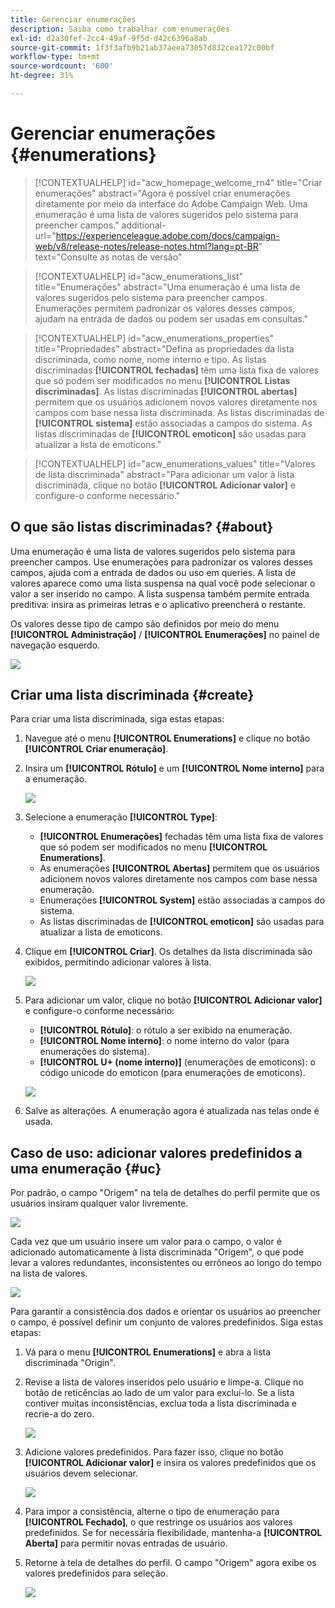```yaml
---
title: Gerenciar enumerações
description: Saiba como trabalhar com enumerações
exl-id: d2a30fef-2cc4-49af-9f5d-d42c6396a8ab
source-git-commit: 1f3f3afb9b21ab37aeea73057d832cea172c00bf
workflow-type: tm+mt
source-wordcount: '600'
ht-degree: 31%

---
```


# Gerenciar enumerações {#enumerations}

>[!CONTEXTUALHELP]
>id="acw_homepage_welcome_rn4"
>title="Criar enumerações"
>abstract="Agora é possível criar enumerações diretamente por meio da interface do Adobe Campaign Web. Uma enumeração é uma lista de valores sugeridos pelo sistema para preencher campos."
>additional-url="https://experienceleague.adobe.com/docs/campaign-web/v8/release-notes/release-notes.html?lang=pt-BR" text="Consulte as notas de versão"


>[!CONTEXTUALHELP]
>id="acw_enumerations_list"
>title="Enumerações"
>abstract="Uma enumeração é uma lista de valores sugeridos pelo sistema para preencher campos. Enumerações permitem padronizar os valores desses campos, ajudam na entrada de dados ou podem ser usadas em consultas."

>[!CONTEXTUALHELP]
>id="acw_enumerations_properties"
>title="Propriedades"
>abstract="Defina as propriedades da lista discriminada, como nome, nome interno e tipo. As listas discriminadas **[!UICONTROL fechadas]** têm uma lista fixa de valores que só podem ser modificados no menu **[!UICONTROL Listas discriminadas]**. As listas discriminadas **[!UICONTROL abertas]** permitem que os usuários adicionem novos valores diretamente nos campos com base nessa lista discriminada. As listas discriminadas de **[!UICONTROL sistema]** estão associadas a campos do sistema. As listas discriminadas de **[!UICONTROL emoticon]** são usadas para atualizar a lista de emoticons."

>[!CONTEXTUALHELP]
>id="acw_enumerations_values"
>title="Valores de lista discriminada"
>abstract="Para adicionar um valor à lista discriminada, clique no botão **[!UICONTROL Adicionar valor]** e configure-o conforme necessário."

## O que são listas discriminadas? {#about}

Uma enumeração é uma lista de valores sugeridos pelo sistema para preencher campos. Use enumerações para padronizar os valores desses campos, ajuda com a entrada de dados ou uso em queries. A lista de valores aparece como uma lista suspensa na qual você pode selecionar o valor a ser inserido no campo. A lista suspensa também permite entrada preditiva: insira as primeiras letras e o aplicativo preencherá o restante.

Os valores desse tipo de campo são definidos por meio do menu **[!UICONTROL Administração]** / **[!UICONTROL Enumerações]** no painel de navegação esquerdo.

![](assets/enumeration-list.png)

## Criar uma lista discriminada {#create}

Para criar uma lista discriminada, siga estas etapas:

1. Navegue até o menu **[!UICONTROL Enumerations]** e clique no botão **[!UICONTROL Criar enumeração]**.

1. Insira um **[!UICONTROL Rótulo]** e um **[!UICONTROL Nome interno]** para a enumeração.

   ![](assets/enumeration-create.png)

1. Selecione a enumeração **[!UICONTROL Type]**:

   * **[!UICONTROL Enumerações]** fechadas têm uma lista fixa de valores que só podem ser modificados no menu **[!UICONTROL Enumerations]**.
   * As enumerações **[!UICONTROL Abertas]** permitem que os usuários adicionem novos valores diretamente nos campos com base nessa enumeração.
   * Enumerações **[!UICONTROL System]** estão associadas a campos do sistema.
   * As listas discriminadas de **[!UICONTROL emoticon]** são usadas para atualizar a lista de emoticons.

1. Clique em **[!UICONTROL Criar]**. Os detalhes da lista discriminada são exibidos, permitindo adicionar valores à lista.

   ![](assets/enumeration-details.png)

1. Para adicionar um valor, clique no botão **[!UICONTROL Adicionar valor]** e configure-o conforme necessário:

   * **[!UICONTROL Rótulo]**: o rótulo a ser exibido na enumeração.
   * **[!UICONTROL Nome interno]**: o nome interno do valor (para enumerações do sistema).
   * **[!UICONTROL U+ (nome interno)]** (enumerações de emoticons): o código unicode do emoticon (para enumerações de emoticons).

   ![](assets/enumeration-emoticon.png)

1. Salve as alterações. A enumeração agora é atualizada nas telas onde é usada.

## Caso de uso: adicionar valores predefinidos a uma enumeração {#uc}

Por padrão, o campo &quot;Origem&quot; na tela de detalhes do perfil permite que os usuários insiram qualquer valor livremente.

![](assets/enumeration-uc-profile.png)

Cada vez que um usuário insere um valor para o campo, o valor é adicionado automaticamente à lista discriminada &quot;Origem&quot;, o que pode levar a valores redundantes, inconsistentes ou errôneos ao longo do tempo na lista de valores.

![](assets/enumeration-uc-choice.png)

Para garantir a consistência dos dados e orientar os usuários ao preencher o campo, é possível definir um conjunto de valores predefinidos. Siga estas etapas:

1. Vá para o menu **[!UICONTROL Enumerations]** e abra a lista discriminada &quot;Origin&quot;.

2. Revise a lista de valores inseridos pelo usuário e limpe-a. Clique no botão de reticências ao lado de um valor para excluí-lo. Se a lista contiver muitas inconsistências, exclua toda a lista discriminada e recrie-a do zero.

   ![](assets/enumeration-uc-clean.png)

3. Adicione valores predefinidos. Para fazer isso, clique no botão **[!UICONTROL Adicionar valor]** e insira os valores predefinidos que os usuários devem selecionar.

   ![](assets/enumeration-uc-create.png)

4. Para impor a consistência, alterne o tipo de enumeração para **[!UICONTROL Fechado]**, o que restringe os usuários aos valores predefinidos.
Se for necessária flexibilidade, mantenha-a **[!UICONTROL Aberta]** para permitir novas entradas de usuário.

5. Retorne à tela de detalhes do perfil. O campo &quot;Origem&quot; agora exibe os valores predefinidos para seleção.

   ![](assets/enumeration-uc-populated.png)
